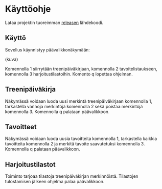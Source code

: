# Käyttöohje

Lataa projektin tuoreimman [releasen](https://github.com/Ronttikasa/treenipaivakirja/releases) lähdekoodi.

## Käyttö

Sovellus käynnistyy päävalikkonäkymään:

(kuva)

Komennolla 1 siirrytään treenipäiväkirjaan, komennolla 2 tavoitelistaukseen, komennolla 3 harjoitustilastoihin. Komento q lopettaa ohjelman.

## Treenipäiväkirja

Näkymässä voidaan luoda uusi merkintä treenipäiväkirjaan komennolla 1, tarkastella vanhoja merkintöjä komennolla 2 sekä poistaa merkintöjä komennolla 3.
Komennolla q palataan päävalikkoon.

## Tavoitteet

Näkymässä voidaan luoda uusia tavoitteita komennolla 1, tarkastella kaikkia tavoitteita komennolla 2 ja merkitä tavoite saavutetuksi komennolla 3.
Komennolla q palataan päävalikkoon.

## Harjoitustilastot

Toiminto tarjoaa tilastoja treenipäiväkirjan merkinnöistä. Tilastojen tulostamisen jälkeen ohjelma palaa päävalikkoon.



